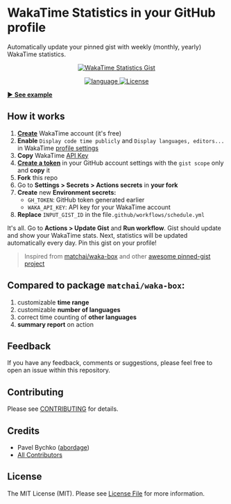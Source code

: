 # WakaTime Statistics in your GitHub profile

Automatically update your pinned gist with weekly (monthly, yearly) WakaTime statistics.

<p style="text-align: center;" align="center">
<a href="https://github.com/abordage" title="WakaTime Statistics Gist">
    <img alt="WakaTime Statistics Gist" 
   src="https://github.com/abordage/wakatime-box/blob/master/docs/images/example-830-rounded.png">
</a>
</p>


<p style="text-align: center;" align="center">

<a href="https://github.com/abordage" title="language">
    <img alt="language" src="https://img.shields.io/badge/language-typescript-blue">
</a>

<a href="https://github.com/abordage/wakatime-box/blob/master/LICENSE.md" title="License">
    <img alt="License" src="https://img.shields.io/github/license/abordage/wakatime-box">
</a>

</p>


[▶ **See example**](https://github.com/abordage)

## How it works

1. [**Create**](https://wakatime.com/signup) WakaTime account (it's free)
2. **Enable** `Display code time publicly` and `Display languages, editors...` in
   WakaTime [profile settings](https://wakatime.com/settings/profile)
3. **Copy** WakaTime [API Key](https://wakatime.com/settings/api-key)
4. [**Create a token**](https://github.com/settings/tokens/new) in your GitHub account settings with the `gist scope` only
   and **copy**
   it
5. **Fork** this repo
6. Go to **Settings > Secrets > Actions secrets** in **your fork**
7. **Create** new **Environment secrets:**
    - `GH_TOKEN`: GitHub token generated earlier
    - `WAKA_API_KEY`: API key for your WakaTime account
8. **Replace** `INPUT_GIST_ID` in the file`.github/workflows/schedule.yml`

It's all. Go to **Actions > Update Gist** and **Run workflow**. Gist should update and show your WakaTime stats. 
Next, statistics will be updated automatically every day. Pin this gist on your profile!

> Inspired from [matchai/waka-box](https://github.com/matchai/waka-box) and other [awesome pinned-gist project](https://github.com/matchai/awesome-pinned-gists)

## Compared to package `matchai/waka-box`:
1. customizable **time range**
2. customizable **number of languages**
3. correct time counting of **other languages**
4. **summary report** on action

## Feedback

If you have any feedback, comments or suggestions, please feel free to open an issue within this repository.

## Contributing

Please see [CONTRIBUTING](https://github.com/abordage/.github/blob/master/CONTRIBUTING.md) for details.

## Credits

- Pavel Bychko ([abordage](https://github.com/abordage))
- [All Contributors](https://github.com/abordage/wakatime-box/graphs/contributors)

## License

The MIT License (MIT). Please see [License File](LICENSE.md) for more information.

